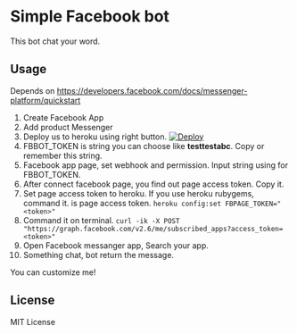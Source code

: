 # Simple Facebook bot

This bot chat your word.

## Usage

Depends on https://developers.facebook.com/docs/messenger-platform/quickstart

1. Create Facebook App
2. Add product Messenger
3. Deploy us to heroku using right button. [![Deploy](https://www.herokucdn.com/deploy/button.svg)](https://heroku.com/deploy)
4. FBBOT_TOKEN is string you can choose like **testtestabc**. Copy or remember this string.
5. Facebook app page, set webhook and permission. Input string using for FBBOT_TOKEN.
6. After connect facebook page, you find out page access token. Copy it.
7. Set page access token to heroku. If you use heroku rubygems, command it. **<token>** is page access token. `heroku config:set FBPAGE_TOKEN="<token>"`
8. Command it on terminal. `curl -ik -X POST "https://graph.facebook.com/v2.6/me/subscribed_apps?access_token=<token>"`
9. Open Facebook messanger app, Search your app.
10. Something chat, bot return the message.

You can customize me!

## License

MIT License


